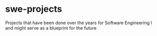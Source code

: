 # swe-projects
Projects that have been done over the years for Software Engineering I    
and might serve as a blueprint for the future
